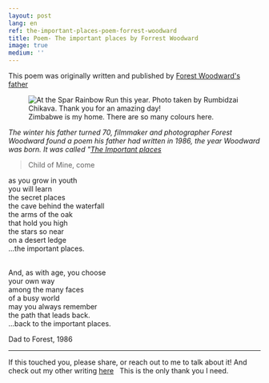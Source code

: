 ```yaml
---
layout: post
lang: en
ref: the-important-places-poem-forrest-woodward
title: Poem- The important places by Forrest Woodward
image: true
medium: ''
---
```


This poem was originally written and published by [Forest Woodward's father](https://www.artifactuprising.com/the-important-places)

<figure class="sidebar">
  <img
  	srcset="{{ site.assets }}{{ site.images }}africa-country-1-large.jpg 2000w,
  	        {{ site.assets }}{{ site.images }}africa-country-1.jpg 1000w,
  	        {{ site.assets }}{{ site.images }}africa-country-1-small.jpg 500w"
    sizes="(min-width: 769px): 25vw, calc(100vw - 4rem)"
  	src="{{ site.assets }}{{ site.images }}africa-country-1.jpg"
  	alt="At the Spar Rainbow Run this year. Photo taken by Rumbidzai Chikava. Thank you for an amazing day!">
  <figcaption>Zimbabwe is my home. There are so many colours here.</figcaption>
</figure>


*The winter his father turned 70, filmmaker and photographer Forest Woodward found a poem his father had written in 1986, the year Woodward was born. It was called "[The Important places](https://www.artifactuprising.com/the-important-places)*





>Child of Mine, come

as you grow in youth<br>
you will learn<br>
the secret places<br>
the cave behind the waterfall<br>
the arms of the oak<br>
that hold you high<br>
the stars so near<br>
on a desert ledge<br>
...the important places.<br>

<br>
And, as with age, you choose<br>
your own way<br>
among the many faces<br>
of a busy world<br>
may you always remember<br>
the path that leads back.<br>
...back to the important places.<br>


Dad to Forest, 1986<br>


---

If this touched you, please share, or reach out to me to talk about it! And check out my other writing [here](http://medium.com/@tanakachingonzo)
 
This is the only thank you I need.
